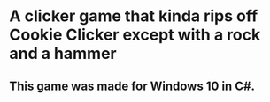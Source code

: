 # A clicker game that kinda rips off Cookie Clicker except with a rock and a hammer
## This game was made for Windows 10 in C#.
